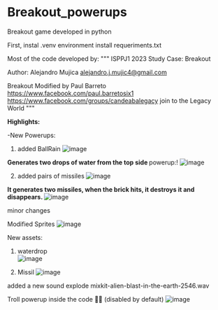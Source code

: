 # Breakout_powerups
Breakout game developed in python 

First, instal .venv environment
install requeriments.txt

Most of the code developed by:
"""
ISPPJ1 2023
Study Case: Breakout

Author: Alejandro Mujica
alejandro.j.mujic4@gmail.com

Breakout
Modified by Paul Barreto 
https://www.facebook.com/paul.barretosix1 
https://www.facebook.com/groups/candeabalegacy join to the Legacy World
"""

<b>Highlights:</b>

-New Powerups: 

1) added BallRain 
![image](https://user-images.githubusercontent.com/24397487/219875701-99667fb4-0f5a-4865-8082-dea9a91ca87a.png)

<b> Generates two drops of water from the top side </b>
powerup:! ![image](https://user-images.githubusercontent.com/24397487/219878011-7c8ab9e5-a7d0-4825-bf60-bf41a711d237.png)

2) added pairs of missiles
 ![image](https://user-images.githubusercontent.com/24397487/219878259-e244b331-dcc0-4618-8ede-34998d7dbae8.png)
 
 <b>It generates two missiles, when the brick hits, it destroys it and disappears. </b> 
![image](https://user-images.githubusercontent.com/24397487/219878334-6ac06753-9d61-4881-9c73-48ff605b7e28.png) 


minor changes

Modified Sprites 
![image](https://user-images.githubusercontent.com/24397487/219878460-4780f091-cbc1-411a-958a-064ad4605493.png) 

New assets: 
1) waterdrop  
![image](https://user-images.githubusercontent.com/24397487/219878592-332987e0-796a-4029-9ad8-b488787c4057.png)

2) Missil 
![image](https://user-images.githubusercontent.com/24397487/219878622-57119cbd-9c7b-46ef-a1d2-0aae4fb447e1.png)

added a new sound explode
mixkit-alien-blast-in-the-earth-2546.wav



Troll powerup inside the code 🙂😝 (disabled by default)
![image](https://user-images.githubusercontent.com/24397487/219878811-fb96f2b9-de7c-4762-9a10-5bb7c4c666d0.png)



 


 



